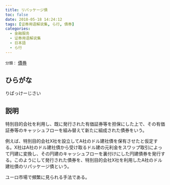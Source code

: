 ```yaml
---
title: リパッケージ債
toc: false
date: 2018-05-18 14:24:12
tags: [证券用语解说集, ら行, 債券]
categories:
  - 金融服务
  - 证券用语解说集
  - 日本語
  - ら行
---
```


`分類：` [債券](/tags/債券/)

## ひらがな

りぱっけーじさい

## 説明

特別目的会社を利用し、既に発行された有価証券等を担保にした上で、その有価証券等のキャッシュフローを組み替えて新たに組成された債券をいう。

例えば、特別目的会社X社を設立してA社のドル建社債を保有させたと仮定する。X社はA社のドル建社債から受け取るドル建の元利金をスワップ取引によって円建に変換し、その円建のキャッシュフローを裏付けにした円建債券を発行する。このようにして発行された債券を、特別目的会社X社を利用したA社のドル建社債のリパッケージ債という。

ユーロ市場で頻繁に見られる手法である。
